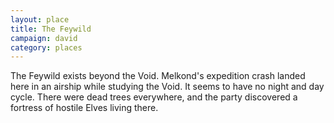 ```yaml
---
layout: place
title: The Feywild
campaign: david
category: places
---
```


The Feywild exists beyond the Void. Melkond's expedition crash landed here in an airship while studying the Void. It seems to have no night and day cycle. There were dead trees everywhere, and the party discovered a fortress of hostile Elves living there.